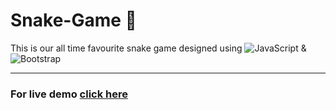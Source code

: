 # Snake-Game 🐍
This is our all time favourite snake game designed using ![JavaScript](https://img.shields.io/badge/-JavaScript-black?style=flat-square&logo=javascript) & ![Bootstrap](https://img.shields.io/badge/-Bootstrap-563D7C?style=flat-square&logo=bootstrap)

<hr>

### For live demo **[click here](https://ishangoyal13.github.io/Snake-Game/)**
